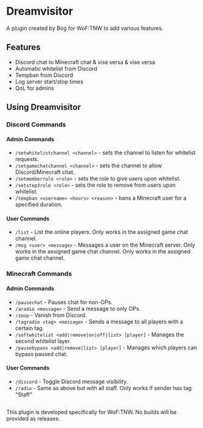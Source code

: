 # Dreamvisitor
A plugin created by Bog for WoF:TNW to add various features.

## Features
- Discord chat to Minecraft chat & vise versa & vise versa
- Automatic whitelist from Discord
- Tempban from Discord
- Log server start/stop times
- QoL for admins

## Using Dreamvisitor
###  Discord Commands
#### Admin Commands
- `/setwhitelistchannel <channel>` - sets the channel to listen for whitelist requests.
- `/setgamechatchannel <channel>` - sets the channel to allow Discord/Minecraft chat.
- `/setmemberrole <role>` - sets the role to give users upon whitelist.
- `/setstep3role <role>` - sets the role to remove from users upon whitelist.
- `/tempban <username> <hours> <reason>` - bans a Minecraft user for a specified duration.
#### User Commands
- `/list` - List the online players. Only works in the assigned game chat channel.
- `/msg <user> <message>` - Messages a user on the Minecraft server. Only works in the assigned game chat channel. Only works in the assigned game chat channel.
### Minecraft Commands
#### Admin Commands
- `/pausechat` - Pauses chat for non-OPs.
- `/aradio <message>` - Send a message to only OPs.
- `/zoop` - Vanish from Discord.
- `/tagradio <tag> <message>` - Sends a message to all players with a certain tag.
- `/softwhitelist <add|remove|on|off|list> [player]` - Manages the second whitelist layer.
- `/pausebypass <add|remove|list> [player]` - Manages which players can bypass paused chat.
#### User Commands
- `/discord` - Toggle Discord message visibility.
- `/radio` - Same as above but with all staff. Only works if sender has tag "Staff"
##
This plugin is developed specifically for WoF:TNW. No builds will be provided as releases.
